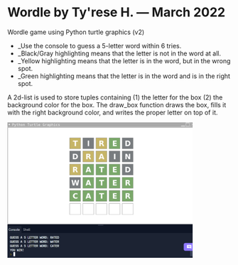 # Wordle by Ty'rese H. — March 2022

Wordle game using Python turtle graphics (v2)

* _Use the console to guess a 5-letter word within 6 tries.
* _Black/Gray highlighting means that the letter is not in the word at all.
* _Yellow highlighting means that the letter is in the word, but in the wrong spot.
* _Green highlighting means that the letter is in the word and is in the right spot.

A 2d-list is used to store tuples containing (1) the letter for the box (2) the background color for the box. The draw_box function draws the box, fills it with the right background color, and writes the proper letter on top of it.

<img src="screen.png"
     alt="screenshot"
     style="float: left; margin-right: 10px;" 
     width="417" 
     height="305"/>

